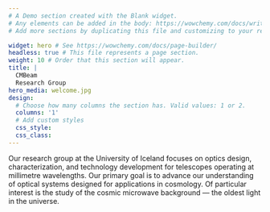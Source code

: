 ```yaml
---
# A Demo section created with the Blank widget.
# Any elements can be added in the body: https://wowchemy.com/docs/writing-markdown-latex/
# Add more sections by duplicating this file and customizing to your requirements.

widget: hero # See https://wowchemy.com/docs/page-builder/
headless: true # This file represents a page section.
weight: 10 # Order that this section will appear.
title: |
  CMBeam  
  Research Group
hero_media: welcome.jpg
design:
  # Choose how many columns the section has. Valid values: 1 or 2.
  columns: '1'
  # Add custom styles
  css_style:
  css_class:
---
```


<!-- <br> -->

Our research group at the University of Iceland focuses on optics design, characterization, and technology development for telescopes operating at millimetre wavelengths. Our primary goal is to advance our understanding of optical systems designed for applications in cosmology. Of particular interest is the study of the cosmic microwave background — the oldest light in the universe.

<!-- - - -

We are grateful for funding received by the European Research Council.
 -->
